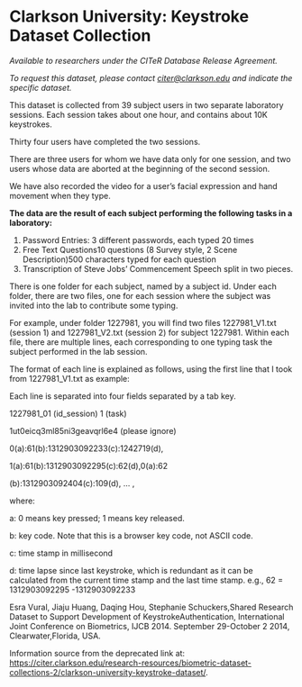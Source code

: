 # Clarkson University: Keystroke Dataset Collection

*Available to researchers under the CITeR Database Release Agreement.*

*To request this dataset, please contact citer@clarkson.edu and indicate the specific dataset.*

This dataset is collected from 39 subject users in two separate laboratory sessions. Each session takes about one hour, and contains about 10K keystrokes.

Thirty four users have completed the two sessions.

There are three users for whom we have data only for one session,  and two users whose data are aborted at the beginning of the second session.

We have also recorded the video for a user’s facial expression and hand movement when they type.

**The data are the result of each subject performing the following tasks in a laboratory:**

1. Password Entries: 3 different passwords, each typed 20 times
2. Free Text Questions10 questions (8 Survey style, 2 Scene Description)500 characters typed for each question
3. Transcription of Steve Jobs’ Commencement Speech split in two pieces.

There is one folder for each subject, named by a subject id. Under each folder, there are two files, one for each session where the subject was invited into the lab to contribute some typing.

For example, under folder 1227981, you will find two files 1227981_V1.txt (session 1) and 1227981_V2.txt (session 2) for subject 1227981. Within each file, there are multiple lines, each corresponding to one typing task the subject performed in the lab session.

The format of each line is explained as follows, using the first line that I took from 1227981_V1.txt as example:

Each line is separated into four fields separated by a tab key.

1227981_01 (id_session) 1 (task)

1ut0eicq3ml85ni3geavqrl6e4 (please ignore)

0(a):61(b):1312903092233(c):1242719(d),

1(a):61(b):1312903092295(c):62(d),0(a):62

(b):1312903092404(c):109(d), … ,

where:

a: 0 means key pressed; 1 means key released.

b: key code. Note that this is a browser key code, not ASCII code.

c: time stamp in millisecond

d: time lapse since last keystroke, which is redundant as it can be calculated from the current time stamp and the last time stamp. e.g., 62 = 1312903092295 -1312903092233

Esra Vural, Jiaju Huang, Daqing Hou, Stephanie Schuckers,Shared Research Dataset to Support Development of KeystrokeAuthentication, International Joint Conference on Biometrics, IJCB 2014. September 29-October 2 2014, Clearwater,Florida, USA.

Information source from the deprecated link at: https://citer.clarkson.edu/research-resources/biometric-dataset-collections-2/clarkson-university-keystroke-dataset/.
